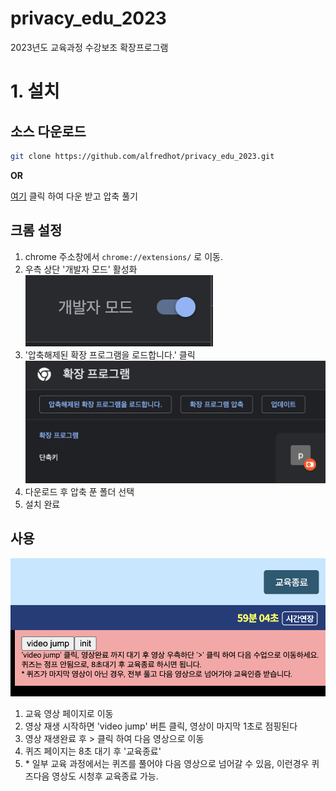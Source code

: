 # privacy_edu_2023
2023년도 교육과정 수강보조 확장프로그램
# 1. 설치
## 소스 다운로드

```bash
git clone https://github.com/alfredhot/privacy_edu_2023.git
```
**OR**

[여기](https://github.com/alfredhot/privacy_edu_2023/archive/refs/tags/beta_v0.0.2.zip) 클릭 하여 다운 받고 압축 풀기

## 크롬 설정
1. chrome 주소창에서 `chrome://extensions/` 로 이동.
2. 우측 상단 '개발자 모드' 활성화
![develop mode](https://github.com/alfredhot/privacy_edu_2023/blob/main/images/dev_mode.png?raw=true)
3. '압축해제된 확장 프로그램을 로드합니다.' 클릭
![load extension](https://github.com/alfredhot/privacy_edu_2023/blob/main/images/load_extra.png?raw=true)
4. 다운로드 후 압축 푼 폴더 선택
5. 설치 완료

## 사용
![video jump](https://github.com/alfredhot/privacy_edu_2023/blob/main/images/video_jump.png?raw=true)
1. 교육 영상 페이지로 이동
2. 영상 재생 시작하면 'video jump' 버튼 클릭, 영상이 마지막 1초로 점핑된다
3. 영상 재생완료 후 > 클릭 하여 다음 영상으로 이동
4. 퀴즈 페이지는 8초 대기 후 '교육종료'
5. \* 일부 교육 과정에서는 퀴즈를 풀어야 다음 영상으로 넘어갈 수 있음, 이런경우 퀴즈다음 영상도 시청후 교육종료 가능.